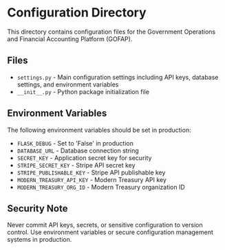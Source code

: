 # Configuration Directory

This directory contains configuration files for the Government Operations and Financial Accounting Platform (GOFAP).

## Files

- `settings.py` - Main configuration settings including API keys, database settings, and environment variables
- `__init__.py` - Python package initialization file

## Environment Variables

The following environment variables should be set in production:

- `FLASK_DEBUG` - Set to 'False' in production
- `DATABASE_URL` - Database connection string
- `SECRET_KEY` - Application secret key for security
- `STRIPE_SECRET_KEY` - Stripe API secret key
- `STRIPE_PUBLISHABLE_KEY` - Stripe API publishable key
- `MODERN_TREASURY_API_KEY` - Modern Treasury API key
- `MODERN_TREASURY_ORG_ID` - Modern Treasury organization ID

## Security Note

Never commit API keys, secrets, or sensitive configuration to version control. Use environment variables or secure configuration management systems in production.